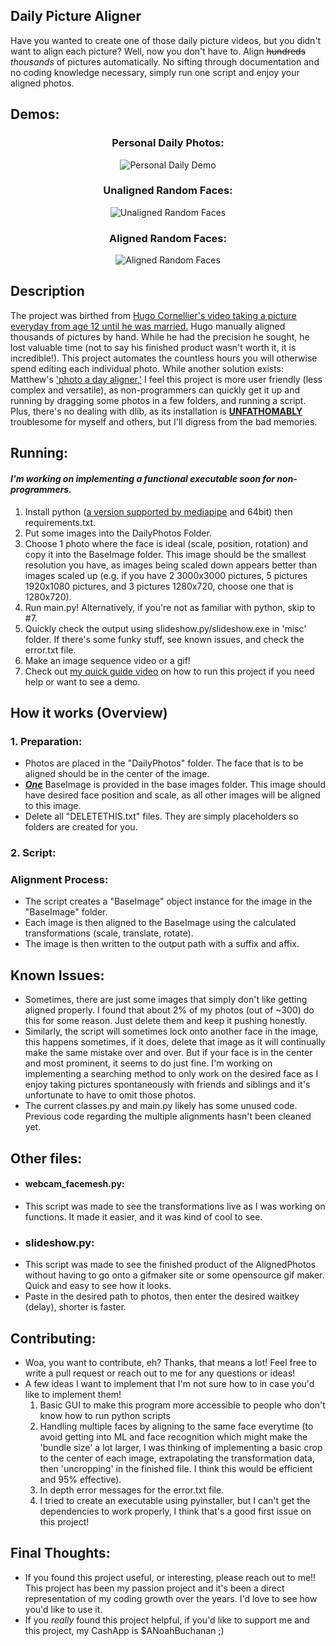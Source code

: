 
## Daily Picture Aligner
Have you wanted to create one of those daily picture videos, but you didn't want to align each picture? Well, now you don't have to. Align ~~hundreds~~ _thousands_ of pictures automatically. No sifting through documentation and no coding knowledge necessary, simply run one script and enjoy your aligned photos.

## Demos: 
 
<div align=center>
  
### Personal Daily Photos:
![Personal Daily Demo](https://github.com/Noah6544/Daily-Picture-Aligner/blob/master/Demos/RecentDailyGif.gif)

### Unaligned Random Faces:
![Unaligned Random Faces](https://github.com/Noah6544/Daily-Picture-Aligner/blob/master/Demos/UnalignedRandomFaces.gif)


### Aligned Random Faces: 
![Aligned Random Faces](https://github.com/Noah6544/Daily-Picture-Aligner/blob/master/Demos/AlignedRandomFaces.gif)

</div>

## Description
The project was birthed from [Hugo Cornellier's video taking a picture everyday from age 12 until he was married.](https://www.youtube.com/watch?v=65nfbW-27ps) Hugo manually aligned thousands of pictures by hand. While he had the precision he sought, he lost  valuable time (not to say his finished product wasn't worth it, it is incredible!). This project automates the countless hours you will otherwise spend editing each individual photo. While another solution exists: Matthew's <a href="https://github.com/matthewearl/photo-a-day-aligner">'photo a day aligner,'</a> I feel this project is more user friendly (less complex and versatile), as non-programmers can quickly get it up and running by dragging some photos in a few folders, and running a script. Plus, there's no dealing with dlib, as its installation is <ins>**UNFATHOMABLY**</ins> troublesome for myself and others, but I'll digress from the bad memories.

## Running:
#### *I'm working on implementing a functional executable soon for non-programmers.*
1. Install python ([a version supported by mediapipe](https://ai.google.dev/edge/mediapipe/solutions/setup_python) and 64bit) then requirements.txt.
2. Put some images into the DailyPhotos Folder.
3. Choose 1 photo where the face is ideal (scale, position, rotation) and copy it into the BaseImage folder. This image should be the smallest resolution you have, as images being scaled down appears better than images scaled up (e.g. if you have 2 3000x3000 pictures, 5 pictures 1920x1080 pictures, and 3 pictures 1280x720, choose one that is 1280x720).
4. Run main.py! Alternatively, if you're not as familiar with python, skip to #7.
5. Quickly check the output using slideshow.py/slideshow.exe in 'misc' folder. If there's some funky stuff, see known issues, and check the error.txt file.
6. Make an image sequence video or a gif!
7. Check out [my quick guide video](https://www.youtube.com/watch?v=_ow6GLv7VSA&) on how to run this project if you need help or want to see a demo.

## How it works (Overview)

### 1. Preparation: 
  - Photos are placed in the "DailyPhotos" folder. The face that is to be aligned should be in the center of the image.
  - ***<ins>One</ins>*** BaseImage is provided in the base images folder. This image should have desired face position and scale, as all other images will be aligned to this image.
  - Delete all "DELETETHIS.txt" files. They are simply placeholders so folders are created for you.

### 2. Script:
   ### Alignment Process:
  - The script creates a "BaseImage" object instance for the image in the "BaseImage" folder.   
  - Each image is then aligned to the BaseImage using the calculated transformations (scale, translate, rotate).
  - The image is then written to the output path with a suffix and affix. 


## Known Issues:
- Sometimes, there are just some images that simply don't like getting aligned properly. I found that about 2% of my photos (out of ~300) do  this for some reason. Just delete them and keep it pushing honestly.
- Similarly, the script will sometimes lock onto another face in the image, this happens sometimes, if it does, delete that image as it will continually make the same mistake over and over. But if your face is in the center and most prominent, it seems to do just fine. I'm working on implementing a searching method to only work on the desired face as I enjoy taking pictures spontaneously with friends and siblings and it's unfortunate to have to omit those photos.
- The current classes.py and main.py likely has some unused code. Previous code regarding the multiple alignments hasn't been cleaned yet.

  
## Other files:
- #### webcam_facemesh.py:
- This script was made to see the transformations live as I was working on functions. It made it easier, and it was kind of cool to see.
- ### slideshow.py:
- This script was made to see the finished product of the AlignedPhotos without having to go onto a gifmaker site or some opensource gif maker. Quick and easy to see how it looks.
- Paste in the desired path to photos, then enter the desired waitkey (delay), shorter is faster.

## Contributing:
- Woa, you want to contribute, eh? Thanks, that means a lot! Feel free to write a pull request or reach out to me for any questions or ideas!
- A few ideas I want to implement that I'm not sure how to in case you'd like to implement them!
   1. Basic GUI to make this program more accessible to people who don't know how to run python scripts
   2. Handling multiple faces by aligning to the same face everytime (to avoid getting into ML and face recognition which might make the 'bundle size' a lot larger, I was thinking of implementing a basic crop to the center of each image, extrapolating the transformation data, then 'uncropping' in the finished file. I think this would be efficient and 95% effective).
   3. In depth error messages for the error.txt file.
   4. I tried to create an executable using pyinstaller, but I can't get the dependencies to work properly, I think that's a good first issue on this project!
  
## Final Thoughts:
- If you found this project useful, or interesting, please reach out to me!! This project has been my passion project and it's been a direct representation of my coding growth over the years. I'd love to see how you'd like to use it.
- If you *really* found this project helpful, if you'd like to support me and this project, my CashApp is $ANoahBuchanan ;)
